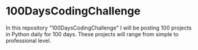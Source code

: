 # 100DaysCodingChallenge
In this repository "100DaysCodingChallenge" I will be posting 100 projects in Python daily for 100 days. These projects will range from simple to professional level. 
